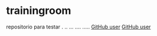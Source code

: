 # trainingroom

repositorio para testar
.
..
...
....
.....
[GitHub user](github.com/user/mconrado)
[GitHub user](github.com/user/25346879)
